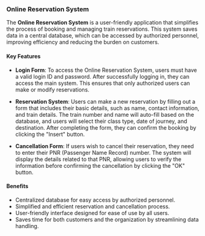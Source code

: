 ### Online Reservation System

The **Online Reservation System** is a user-friendly application that simplifies the process of booking and managing train reservations. This system saves data in a central database, which can be accessed by authorized personnel, improving efficiency and reducing the burden on customers.

#### Key Features

- **Login Form**: 
  To access the Online Reservation System, users must have a valid login ID and password. After successfully logging in, they can access the main system. This ensures that only authorized users can make or modify reservations.

- **Reservation System**: 
  Users can make a new reservation by filling out a form that includes their basic details, such as name, contact information, and train details. The train number and name will auto-fill based on the database, and users will select their class type, date of journey, and destination. After completing the form, they can confirm the booking by clicking the "Insert" button.

- **Cancellation Form**: 
  If users wish to cancel their reservation, they need to enter their PNR (Passenger Name Record) number. The system will display the details related to that PNR, allowing users to verify the information before confirming the cancellation by clicking the "OK" button.

#### Benefits

- Centralized database for easy access by authorized personnel.
- Simplified and efficient reservation and cancellation process.
- User-friendly interface designed for ease of use by all users.
- Saves time for both customers and the organization by streamlining data handling.
